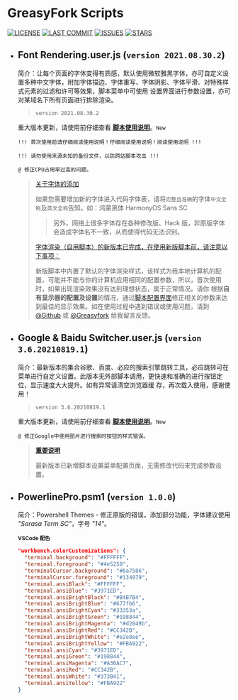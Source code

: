 # **GreasyFork Scripts**

[![LICENSE](https://img.shields.io/badge/License-GPL--3.0--only-blue.svg?style=for-the-badge&logo=github "LICENSE")](https://github.com/F9y4ng/GreasyFork-Scripts/blob/master/LICENSE)
[![LAST COMMIT](https://img.shields.io/github/last-commit/F9y4ng/GreasyFork-Scripts?color=blue&logo=github&style=for-the-badge "LAST COMMIT")](https://github.com/F9y4ng/GreasyFork-Scripts/commits/master)
[![ISSUES](https://img.shields.io/github/issues/F9y4ng/GreasyFork-Scripts?logo=github&style=for-the-badge "ISSUES")](https://github.com/F9y4ng/GreasyFork-Scripts/issues)
[![STARS](https://img.shields.io/github/stars/F9y4ng/GreasyFork-Scripts?color=brightgreen&logo=github&style=for-the-badge "STARS")](https://github.com/login?return_to=%2FF9y4ng%2FGreasyFork-Scripts)

- ## **Font Rendering.user.js** (`version 2021.08.30.2`)

  简介：让每个页面的字体变得有质感，默认使用微软雅黑字体，亦可自定义设置多种中文字体，附加字体描边、字体重写、字体阴影、字体平滑、对特殊样式元素的过滤和许可等效果，脚本菜单中可使用
  设置界面进行参数设置，亦可对某域名下所有页面进行排除渲染。

  > `version 2021.08.30.2`

  重大版本更新，请使用前仔细查看
  [**脚本使用说明**](https://openuserjs.org/scripts/t3xtf0rm4tgmail.com/%E5%AD%97%E4%BD%93%E6%B8%B2%E6%9F%93%EF%BC%88%E8%87%AA%E7%94%A8%E8%84%9A%E6%9C%AC%EF%BC%89)。`New`

  `!!! 首次使用前请仔细阅读使用说明！仔细阅读使用说明！阅读使用说明 !!!`

  `!!! 请勿使用来源未知的备份文件，以防跨站脚本攻击 !!!`

  ```text
  @ 修正CPU占用率过高的问题。
  ```

  > [关于字体的添加](#)
  >
  > 如果您需要增加新的字体进入代码字体表，请将`完整且准确`的字体`中文全称`及`英文全称`告知。如：鸿蒙黑体 HarmonyOS Sans SC
  >
  > > 另外，网络上很多字体存在各种修改版、Hack 版，非原版字体会造成字体名不一致，从而使得代码无法识别。
  >
  > [字体渲染（自用脚本）的新版本已完成，在使用新版脚本前，请注意以下事项：](#)
  >
  > 新版脚本中内置了默认的字体渲染样式，该样式为我本地计算机的配置，可能并不能与你的计算机应用相同的配置参数，所以，首次使用时，如果出现渲染效果没有达到理想状态，属于正常情况。请你
  > 根据**自有显示器的配置及设置**的情况，通过[脚本配置界面](#脚本设置界面)修正相关的参数来达到最佳的显示效果。如在使用过程中遇到错误或使用问题，请到
  > [@Github](https://github.com/F9y4ng/GreasyFork-Scripts/issues) 或 [@Greasyfork](https://greasyfork.org/scripts/416688/feedback) 给我留言反馈。

- ## **Google & Baidu Switcher.user.js** (`version 3.6.20210819.1`)

  简介：最新版本的集合谷歌、百度、必应的搜索引擎跳转工具，必应跳转可在菜单进行自定义设置。此版本无外部脚本调用，更快速和准确的进行按钮定位，显示速度大大提升。如有异常请清空浏览器缓
  存，再次载入使用，感谢使用！

  > `version 3.6.20210819.1`

  重大版本更新，请使用前仔细查看 [**脚本使用说明**](<https://openuserjs.org/scripts/t3xtf0rm4tgmail.com/Google_baidu_Switcher_(ALL_in_One)>)。`New`

  ```text
  @ 修正Google中使用图片进行搜索时按钮的样式错误。
  ```

  > [**重要说明**](#)
  >
  > 最新版本已新增脚本设置菜单配置页面，无需修改代码来完成参数设置。

- ## **PowerlinePro.psm1** (`version 1.0.0`)

  简介：Powershell Themes - 修正原版的错误，添加部分功能，字体建议使用 _"Sarasa Term SC"_，字号 _"14"_。

  <sub>**VSCode 配色**</sub>

  ```json
  "workbench.colorCustomizations": {
    "terminal.background": "#FFFFFF",
    "terminal.foreground": "#4e5258",
    "terminalCursor.background": "#6a7586",
    "terminalCursor.foreground": "#134979",
    "terminal.ansiBlack": "#FFFFFF",
    "terminal.ansiBlue": "#3971ED",
    "terminal.ansiBrightBlack": "#B4B7B4",
    "terminal.ansiBrightBlue": "#677fb6",
    "terminal.ansiBrightCyan": "#33353a",
    "terminal.ansiBrightGreen": "#198844",
    "terminal.ansiBrightMagenta": "#d2049b",
    "terminal.ansiBrightRed": "#CC342B",
    "terminal.ansiBrightWhite": "#e2e8ee",
    "terminal.ansiBrightYellow": "#FBA922",
    "terminal.ansiCyan": "#3971ED",
    "terminal.ansiGreen": "#198844",
    "terminal.ansiMagenta": "#A36AC7",
    "terminal.ansiRed": "#CC342B",
    "terminal.ansiWhite": "#373B41",
    "terminal.ansiYellow": "#FBA922"
  }
  ```
